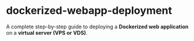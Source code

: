 # dockerized-webapp-deployment
 A complete step-by-step guide to deploying a **Dockerized web application** on a **virtual server (VPS or VDS)**.

